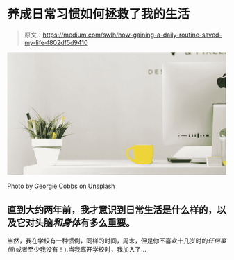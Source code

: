 # 养成日常习惯如何拯救了我的生活

> 原文：<https://medium.com/swlh/how-gaining-a-daily-routine-saved-my-life-f802df5d9410>

![](img/a0750aa1979ab8bfdbbdbde3201be8f2.png)

Photo by [Georgie Cobbs](https://unsplash.com/@georgie_cobbs?utm_source=medium&utm_medium=referral) on [Unsplash](https://unsplash.com?utm_source=medium&utm_medium=referral)

## 直到大约两年前，我才意识到日常生活是什么样的，以及它对头脑*和身体*有多么重要。

当然，我在学校有一种惯例，同样的时间，周末，但是你不喜欢十几岁时的*任何事情*(或者至少我没有！).当我离开学校时，我加入了…